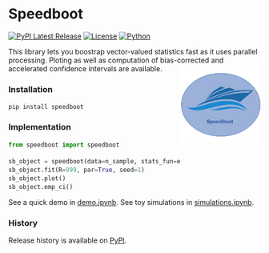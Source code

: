 # Speedboot
[![PyPI Latest Release](https://img.shields.io/pypi/v/speedboot.svg)](https://pypi.org/project/speedboot/)
[![License](https://img.shields.io/pypi/l/speedboot.svg)](https://github.com/fcgrolleau/speedboot/blob/main/LICENSE)
[![Python](https://img.shields.io/static/v1?label=made%20with&message=Python&color=blue&style=for-the-badge&logo=Python&logoColor=white)](#)

This library lets you boostrap vector-valued statistics fast as it uses parallel processing.  Ploting as well as computation of bias-corrected and accelerated confidence intervals are available. <img src="figures/logo.png" align="right" alt="" width="160" />

### Installation
```
pip install speedboot
```

### Implementation
```python
from speedboot import speedboot

sb_object = speedboot(data=n_sample, stats_fun=estimators)
sb_object.fit(R=999, par=True, seed=1)
sb_object.plot()
sb_object.emp_ci()
```
See a quick demo in <a href="https://github.com/fcgrolleau/speedboot/blob/main/speedboot/demo.ipynb">demo.ipynb</a>.
See toy simulations in <a href="https://github.com/fcgrolleau/speedboot/blob/main/speedboot/simulations.ipynb">simulations.ipynb</a>.

### History
Release history is available on <a href="https://pypi.org/project/speedboot/">PyPI</a>.

